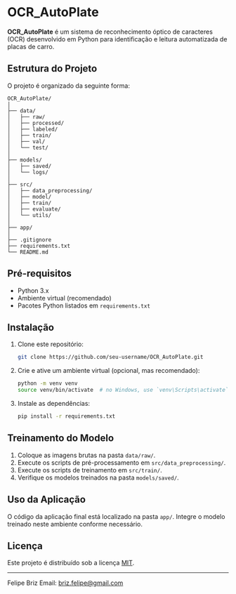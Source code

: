 # OCR_AutoPlate

**OCR_AutoPlate** é um sistema de reconhecimento óptico de caracteres (OCR) desenvolvido em Python para identificação e leitura automatizada de placas de carro.

## Estrutura do Projeto

O projeto é organizado da seguinte forma:

```
OCR_AutoPlate/
│
├── data/
│   ├── raw/
│   ├── processed/
│   ├── labeled/
│   ├── train/
│   ├── val/
│   └── test/
│
├── models/
│   ├── saved/
│   └── logs/
│
├── src/
│   ├── data_preprocessing/
│   ├── model/
│   ├── train/
│   ├── evaluate/
│   └── utils/
│
├── app/
│
├── .gitignore
├── requirements.txt
└── README.md
```

## Pré-requisitos

- Python 3.x
- Ambiente virtual (recomendado)
- Pacotes Python listados em `requirements.txt`

## Instalação

1. Clone este repositório:

   ```bash
   git clone https://github.com/seu-username/OCR_AutoPlate.git
   ```

2. Crie e ative um ambiente virtual (opcional, mas recomendado):

   ```bash
   python -m venv venv
   source venv/bin/activate  # no Windows, use `venv\Scripts\activate`
   ```

3. Instale as dependências:

   ```bash
   pip install -r requirements.txt
   ```

## Treinamento do Modelo

1. Coloque as imagens brutas na pasta `data/raw/`.
2. Execute os scripts de pré-processamento em `src/data_preprocessing/`.
3. Execute os scripts de treinamento em `src/train/`.
4. Verifique os modelos treinados na pasta `models/saved/`.

## Uso da Aplicação

O código da aplicação final está localizado na pasta `app/`. Integre o modelo treinado neste ambiente conforme necessário.


## Licença

Este projeto é distribuído sob a licença [MIT](LICENSE).

---
Felipe Briz 
Email: briz.felipe@gmail.com
